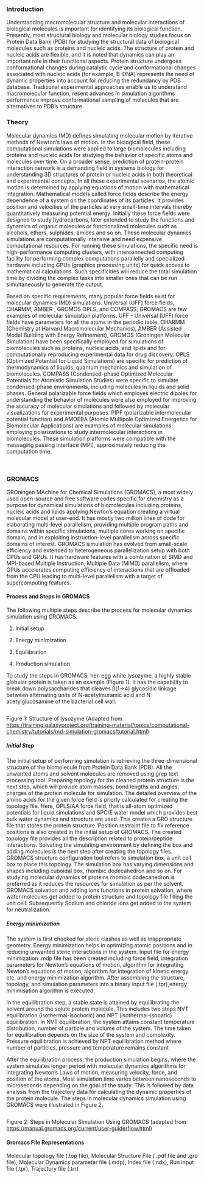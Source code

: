 ### Introduction

Understanding macromolecular structure and molecular interactions of biological molecules is important for identifying its biological function. Presently, most structural biology and molecular biology studies focus on Protein Data Bank (PDB) for studying the structural data of biological molecules such as proteins and nucleic acids. The structure of protein and nucleic acids are flexible, and it is noted that dynamics can play an important role in their functional aspects. Protein structure undergoes conformational changes during catalytic cycle and conformational changes associated with nucleic acids (for example, B-DNA) represents the need of dynamic properties into account for reducing the redundancy by PDB database. Traditional experimental approaches enable us to understand macromolecular function, resent advances in simulation algorithms performance improve conformational sampling of molecules that are alternatives to PDB’s structure. 


### Theory

Molecular dynamics (MD) defines simulating molecular motion by iterative methods of Newton’s laws of motion. In the biological field, these computational simulations were applied to large biomolecules including proteins and nucleic acids for studying the behavior of specific atoms and molecules over time. On a broader sense, prediction of protein-protein interaction network is a demanding field in systems biology for understanding 3D structures of protein or nucleic acids in both theoretical and experimental concepts. In all these experimental scenarios, the atomic motion is determined by applying equations of motion with mathematical integration. Mathematical models called force fields describe the energy dependence of a system on the coordinates of its particles. It provides position and velocities of the particles at very small-time intervals thereby quantitatively measuring potential energy. Initially these force fields were designed to study hydrocarbons, later extended to study the functions and dynamics of organic molecules or functionalized molecules such as alcohols, ethers, sulphides, amides and so on. These molecular dynamics simulations are computationally intensive and need expensive computational resources. For running these simulations, the specific need is high-performance computing clusters, with interconnected computing facility for performing complex computations parallelly and specialized hardware including GPUs (graphics processing units) for quick access to mathematical calculations. Such specificities will reduce the total simulation time by dividing the complex tasks into smaller ones that can be run simultaneously to generate the output.  

Based on specific requirements, many popular force fields exist for molecular dynamics (MD) simulations. Universal (UFF) force fields, CHARMM, AMBER , GROMOS  OPLS, and COMPASS, GROMACS are few examples of molecular simulation platforms. UFF - Universal (UFF) force fields have parameters for all the atoms in the periodic table. CHARMM (Chemistry at Harvard Macromolecular Mechanics), AMBER (Assisted Model Building with Energy Refinement), GROMOS (Groningen Molecular Simulation) have been specifically employed for simulations of biomolecules such as proteins, nucleic acids, and lipids and for computationally reproducing experimental data for drug discovery. OPLS (Optimized Potential for Liquid Simulations) are specific for prediction of thermodynamics of liquids, quantum mechanics and simulation of biomolecules. COMPASS (Condensed-phase Optimized Molecular Potentials for Atomistic Simulation Studies) were specific to simulate condensed-phase environments, including molecules in liquids and solid phases. General polarizable force fields which employes electric dipoles for understanding the behavior of molecules were also employed for improving the accuracy of molecular simulations and followed by molecular visualizations for experimental purposes.  PIPF (polarizable intermolecular potential function) and AMOEBA (Atomic Multipole Optimized Energetics for Biomolecular Applications) are examples of molecular simulations employing polarizations to study intermolecular interactions in biomolecules. These simulation platforms were compatible with the messaging passing interface (MPI), approximately reducing the computation time. 

&nbsp;

### GROMACS

GROningen MAchine for Chemical Simulations (GROMACS), a most widely used open-source and free software codes specific for chemistry as a purpose for dynamical simulations of biomolecules including proteins, nucleic acids and lipids applying Newton’s equation creating a virtual molecular model at user-end. It has mostly two million lines of code for elaborating multi-level parallelism, providing multiple program paths and domains within specific simulations, multiple cores working on specific domain, and in exploiting instruction-level parallelism across specific domains of interest. GROMACS simulation has evolved from small-scale efficiency and extended to heterogeneous parallelization setup with both CPUs and GPUs. It has hardware features with a combination of SIMD and MPI-based Multiple Instruction, Multiple Data (MIMD) parallelism, where GPUs accelerates computing efficiency of interactions that are offloaded from the CPU leading to multi-level parallelism with a target of supercomputing features.  

#### Process and Steps in GROMACS

The following multiple steps describe the process for molecular dynamics simulation using GROMACS.

1.	Initial setup

2.	Energy minimization

3.	Equilibration

4.	Production simulation


To study the steps in GROMACS, hen egg white lysozyme, a highly stable globular protein is taken as an example (Figure 1). It has the capability to break down polysaccharides that cleaves β(1→4) glycosidic linkage between alternating units of N-acetylmuramic acid and N-acetylglucosamine of the bacterial cell wall. 

<img src="images/1.png" title="" />

Figure 1: Structure of lysozyme (Adapted from https://training.galaxyproject.org/training-material/topics/computational-chemistry/tutorials/md-simulation-gromacs/tutorial.html) 

##### Initial Step

The initial setup of performing simulation is retrieving the three-dimensional structure of the biomolecule from Protein Data Bank (PDB).  All the unwanted atoms and solvent molecules are removed using grep text processing tool. Preparing topology for the cleaned protein structure is the next step, which will provide atom masses, bond lengths and angles, charges of the protein molecule for simulation. The detailed overview of the amino acids for the given force field is priorly calculated for creating the topology file. Here, OPLS/AA force field, that is all-atom optimized potentials for liquid simulations and SPC/E water model which provides best bulk water dynamics and structure are used. This creates a GRO structure file that stores the protein structure.‘Position restraint file to  fix reference positions is also created in the initial setup of GROMACS. The created topology file provides all the description related to protein/peptide interactions. 
Solvating the simulating environment by defining the box and adding molecules is the next step after creating the topology files. GROMACS structure configuration tool refers to simulation box, a unit cell box to place this topology. The simulation box has varying dimensions and shapes including cuboidal box, rhombic dodecahedron and so on. For studying molecular dynamics of proteins rhombic dodecahedron is preferred as it reduces the resources for simulation as per the solvent. GROMACS solvation and adding ions functions in protein solvation, where water molecules get added to protein structure and topology file filling the unit cell. Subsequently Sodium and chloride ions get added to the system for neutralization. 

##### Energy minimization

The system is first checked for steric clashes as well as inappropriate geometry. Energy minimization helps in optimizing atomic positions and in reducing unwanted steric interactions in the system. Input file for energy minimization .mdp file has been created including force field, integration parameters for Newton’s equations of motion, algorithm for integrating Newton’s equations of motion, algorithm for integration of kinetic energy etc. and energy minimization algorithm. After assembling the structure, topology, and simulation parameters into a binary input file (.tpr),energy minimisation algorithm is executed.

In the equilibration step, a stable state is attained by equilibrating the solvent around the solute protein molecule. This includes two steps NVT equilibration (isothermal-isochoric) and NPT (isothermal-isobaric) equilibration. In NVT equilibration, the system attains constant temperature distribution, number of particle and volume of the system. The time taken for equilibration depends on the size of the system and complexity. Pressure equilibration is achieved by NPT equilibration method  where number of particles, pressure and temperature remains constant 

After the equilibration process, the production simulation begins, where the system simulates longer period with molecular dynamics algorithms for integrating Newton’s Laws of motion, measuring velocity, force, and position of the atoms. Most simulation time varies between nanoseconds to microseconds depending on the goal of the study.  This is followed by data analysis from the trajectory data for calculating the dynamic properties of the protein molecule. The steps in molecular dynamics simulation using GROMACS were illustrated in Figure 2.
 
<img src="images/2.png" title="" />

Figure 2: Steps in Molecular Simulation Using GROMACS 
(adapted from https://manual.gromacs.org/current/user-guide/flow.html) 


#### Gromacs File Representations

Molecular topology file (.top file), Molecular Structure File ( .pdf file and .gro file), Molecular Dynamics parameter file (.mdp), Index file (.ndx), Run input file (.tpr), Trajectory file (.trr)
